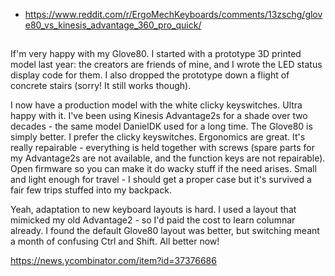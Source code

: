 - https://www.reddit.com/r/ErgoMechKeyboards/comments/13zschg/glove80_vs_kinesis_advantage_360_pro_quick/

##

If'm very happy with my Glove80. I started with a prototype 3D printed model last year: the creators are friends of mine, and I wrote the LED status display code for them. I also dropped the prototype down a flight of concrete stairs (sorry! It still works though).

I now have a production model with the white clicky keyswitches. Ultra happy with it. I've been using Kinesis Advantage2s for a shade over two decades - the same model DanielDK used for a long time. The Glove80 is simply better. I prefer the clicky keyswitches. Ergonomics are great. It's really repairable - everything is held together with screws (spare parts for my Advantage2s are not available, and the function keys are not repairable). Open firmware so you can make it do wacky stuff if the need arises. Small and light enough for travel - I should get a proper case but it's survived a fair few trips stuffed into my backpack.

Yeah, adaptation to new keyboard layouts is hard. I used a layout that mimicked my old Advantage2 - so I'd paid the cost to learn columnar already. I found the default Glove80 layout was better, but switching meant a month of confusing Ctrl and Shift. All better now!

https://news.ycombinator.com/item?id=37376686
